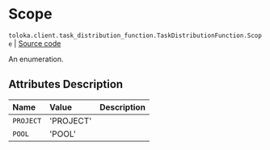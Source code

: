 # Scope
`toloka.client.task_distribution_function.TaskDistributionFunction.Scope` | [Source code](https://github.com/Toloka/toloka-kit/blob/v0.1.24/src/client/task_distribution_function.py#L27)

An enumeration.

## Attributes Description

| Name | Value | Description |
| :------| :-----------| :----------| 
`PROJECT`|'PROJECT'|<p></p>
`POOL`|'POOL'|<p></p>
